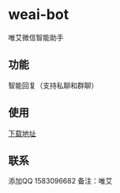 # weai-bot

唯艾微信智能助手

## 功能

智能回复（支持私聊和群聊）

## 使用

[下载地址](https://github.com/k8scat/weai-bot/releases)

## 联系

添加QQ 1583096682 备注：唯艾
